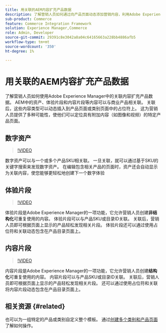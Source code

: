 ```yaml
---
title: 用关联的AEM内容扩充产品数据
description: 了解营销人员如何通过向产品页面动态添加营销内容，利用Adobe Experience Manager中的关联内容扩充产品数据。 这为营销人员提供了多种可能性，使他们能够使用图像和视频等附加内容定位特定产品页面。
sub-product: Commerce
feature: Commerce Integration Framework
solution: Experience Manager,Commerce
role: Admin, Developer
source-git-commit: 29391c8e3042a8a04c64165663a228bb4886afb5
workflow-type: tm+mt
source-wordcount: '350'
ht-degree: 1%

---
```


# 用关联的AEM内容扩充产品数据

了解营销人员如何使用Adobe Experience Manager中的关联内容扩充产品数据。 AEM中的资产、体验片段和内容片段等内容可以与商业产品相关联。 关联后，这些内容类型可以动态插入到产品页面或类别页面中的占位符上。 这为营销人员提供了多种可能性，使他们可以定位具有附加内容（如图像和视频）的特定产品页面。

## 数字资产

>[!VIDEO](https://video.tv.adobe.com/v/339121/?quality=12&learn=on)

数字资产可以与一个或多个产品SKU相关联。 一旦关联，就可以通过基于SKU的关键字搜索来发现数字资产。 在编辑包含相关产品的页面时，资产还会自动显示为关联内容，使您能够更轻松地创建下一个数字体验

## 体验片段

>[!VIDEO](https://video.tv.adobe.com/v/333205/?quality=12&learn=on)

体验片段是Adobe Experience Manager的一项功能，它允许营销人员创建&#x200B;**非结构化**&#x200B;可重复使用的内容。 体验片段可以与产品SKU或目录ID关联。 关联后，营销人员即可根据页面上显示的产品轻松发现相关片段。 体验片段还可以通过使用占位符和关联动态包含在产品目录页面上。

## 内容片段

>[!VIDEO](https://video.tv.adobe.com/v/339182/?quality=12&learn=on)

内容片段是Adobe Experience Manager的一项功能，它允许营销人员创建&#x200B;**结构化**&#x200B;可重复使用的内容。 内容片段可以与产品SKU或目录ID关联。 关联后，营销人员即可根据页面上显示的产品轻松发现相关片段。 还可以通过使用占位符和关联将内容片段动态包含在产品目录页面上。

## 相关资源 {#related}

也可以为一组特定的产品或类别自定义整个模板。 通过[创建多个类别和产品页面](/help/commerce/cif/configuring/multi-template-usage.md)了解如何操作。
